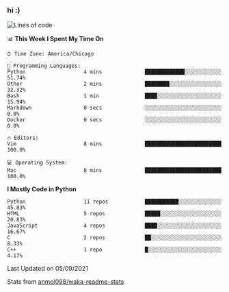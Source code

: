 ### hi :)

<!--START_SECTION:waka-->
![Lines of code](https://img.shields.io/badge/From%20Hello%20World%20I%27ve%20Written-771931%20lines%20of%20code-blue)

📊 **This Week I Spent My Time On** 

```text
⌚︎ Time Zone: America/Chicago

💬 Programming Languages: 
Python                   4 mins              █████████████░░░░░░░░░░░░   51.74% 
Other                    2 mins              ████████░░░░░░░░░░░░░░░░░   32.32% 
Bash                     1 min               ████░░░░░░░░░░░░░░░░░░░░░   15.94% 
Markdown                 0 secs              ░░░░░░░░░░░░░░░░░░░░░░░░░   0.0% 
Docker                   0 secs              ░░░░░░░░░░░░░░░░░░░░░░░░░   0.0%

🔥 Editors: 
Vim                      8 mins              █████████████████████████   100.0%

💻 Operating System: 
Mac                      8 mins              █████████████████████████   100.0%

```

**I Mostly Code in Python** 

```text
Python                   11 repos            ███████████░░░░░░░░░░░░░░   45.83% 
HTML                     5 repos             █████░░░░░░░░░░░░░░░░░░░░   20.83% 
JavaScript               4 repos             ████░░░░░░░░░░░░░░░░░░░░░   16.67% 
C                        2 repos             ██░░░░░░░░░░░░░░░░░░░░░░░   8.33% 
C++                      1 repo              █░░░░░░░░░░░░░░░░░░░░░░░░   4.17%

```



 Last Updated on 05/09/2021
<!--END_SECTION:waka-->

Stats from [anmol098/waka-readme-stats](https://github.com/anmol098/waka-readme-stats)